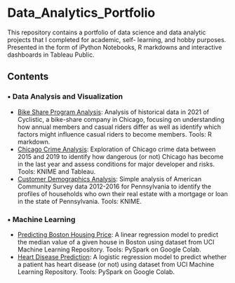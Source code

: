 # Data_Analytics_Portfolio

This repository contains a portfolio of data science and data analytic projects that I completed for academic, self- learning, and hobby purposes. Presented in the form of iPython Notebooks, R markdowns and interactive dashboards in Tableau Public.


## Contents

### •	Data Analysis and Visualization

*	[Bike Share Program Analysis](https://github.com/tnflynt/Data_Analytics_Portfolio/blob/main/Bike%20share%20program%20analysis.Rmd): Analysis of historical data in 2021 of Cyclistic, a bike-share company in Chicago, focusing on understanding how annual members and casual riders differ as well as identify which factors might influence casual riders to become members. Tools: R markdown.
*	[Chicago Crime Analysis](https://public.tableau.com/app/profile/trinh.flynt/viz/ChicagoCrime2015-2019/Story2): Exploration of Chicago crime data between 2015 and 2019 to identify how dangerous (or not) Chicago has become in the last year and assess conditions for major developer and risks. Tools: KNIME and Tableau.
*	[Customer Demographics Analysis](https://github.com/tnflynt/Data_Analytics_Portfolio/blob/main/Customer%20Demographics%20Analysis_KNIME.pdf): Simple analysis of American Community Survey data 2012-2016 for Pennsylvania to identify the profiles of households who own their real estate with a mortgage or loan in the state of Pennsylvania. Tools: KNIME.

### •	Machine Learning

*	[Predicting Boston Housing Price](https://github.com/tnflynt/Data_Analytics_Portfolio/blob/main/Boston_house_price_prediction.ipynb): A linear regression model to predict the median value of a given house in Boston using dataset from UCI Machine Learning Repository. Tools: PySpark on Google Colab.
*	[Heart Disease Prediction](https://github.com/tnflynt/Data_Analytics_Portfolio/blob/main/Heart_disease_prediction.ipynb): A logistic regression model to predict whether a patient has heart disease (or not) using dataset from UCI Machine Learning Repository. Tools: PySpark on Google Colab.
